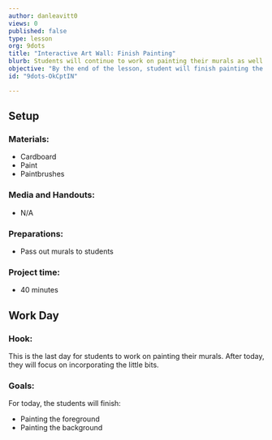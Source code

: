 ```yaml
---
author: danleavitt0
views: 0
published: false
type: lesson
org: 9dots
title: "Interactive Art Wall: Finish Painting"
blurb: Students will continue to work on painting their murals as well as cutting out the foreground shape.
objective: "By the end of the lesson, student will finish painting the foreground and background of their murals."
id: "9dots-OkCptIN"

---
```


## Setup

### Materials:

- Cardboard
- Paint
- Paintbrushes

### Media and Handouts:

- N/A

### Preparations:

- Pass out murals to students

### Project time:

- 40 minutes

## Work Day

### Hook:
This is the last day for students to work on painting their murals. After today, they will focus on incorporating the little bits.

### Goals:
For today, the students will finish:

- Painting the foreground
- Painting the background
